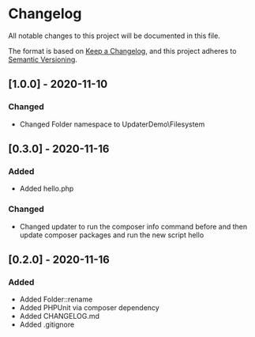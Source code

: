 # Changelog

All notable changes to this project will be documented in this file.

The format is based on [Keep a Changelog](https://keepachangelog.com/en/1.0.0/),
and this project adheres to [Semantic Versioning](https://semver.org/spec/v2.0.0.html).



## [1.0.0] - 2020-11-10

### Changed

- Changed Folder namespace to UpdaterDemo\Filesystem

## [0.3.0] - 2020-11-16

### Added

- Added hello.php

### Changed

- Changed updater to run the composer info command before and then update composer packages and run the new script hello

## [0.2.0] - 2020-11-16

### Added

- Added Folder::rename
- Added PHPUnit via composer dependency
- Added CHANGELOG.md
- Added .gitignore
